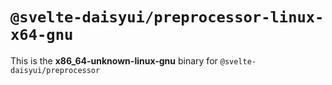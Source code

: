 # `@svelte-daisyui/preprocessor-linux-x64-gnu`

This is the **x86_64-unknown-linux-gnu** binary for `@svelte-daisyui/preprocessor`
